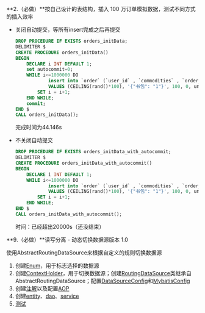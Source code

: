 **2.（必做）**按自己设计的表结构，插入 100 万订单模拟数据，测试不同方式的插入效率

- 关闭自动提交，等所有insert完成之后再提交

  ```sql
  DROP PROCEDURE IF EXISTS orders_initData;
  DELIMITER $
  CREATE PROCEDURE orders_initData()
  BEGIN
      DECLARE i INT DEFAULT 1;
      set autocommit=0;
      WHILE i<=1000000 DO
              insert into `order` (`user_id` , `commodities` , `order_price` , `status`, `create_time` , `update_time` )
              VALUES (CEILING(rand()*100), '{"书包": "1"}', 100, 0, unix_timestamp(now()) , unix_timestamp(now()));
          SET i = i+1;
      END WHILE;
      commit;
  END $
  CALL orders_initData();
  ```

  完成时间为44.146s

- 不关闭自动提交

  ```sql
  DROP PROCEDURE IF EXISTS orders_initData_with_autocommit;
  DELIMITER $
  CREATE PROCEDURE orders_initData_with_autocommit()
  BEGIN
      DECLARE i INT DEFAULT 1;
      WHILE i<=1000000 DO
              insert into `order` (`user_id` , `commodities` , `order_price` , `status`, `create_time` , `update_time` )
              VALUES (CEILING(rand()*100), '{"书包": "1"}', 100, 0, unix_timestamp(now()) , unix_timestamp(now()));
          SET i = i+1;
      END WHILE;
  END $
  CALL orders_initData_with_autocommit();
  ```

  时间：已经超出20000s（还没结束）





**9.（必做）**读写分离 - 动态切换数据源版本 1.0

使用AbstractRoutingDataSource来根据自定义的规则切换数据源

1. 创建[Enum](./DSDemo/src/main/java/com/zhj6422/dsdemo/config/DataSourceEnum.java)，用于标志选择的数据源
2. 创建[ContextHolder](./DSDemo/src/main/java/com/zhj6422/dsdemo/config/DatabaseContextHolder.java)，用于切换数据源；创建[RoutingDataSource](./DSDemo/src/main/java/com/zhj6422/dsdemo/config/RoutingDataSource.java)类继承自AbstractRoutingDataSource；配置[DataSourceConfig](./DSDemo/src/main/java/com/zhj6422/dsdemo/config/DataSourceConfig.java)和[MybatisConfig](./DSDemo/src/main/java/com/zhj6422/dsdemo/config/MybatisConfig.java)
3. 创建[注解](./DSDemo/src/main/java/com/zhj6422/dsdemo/annotation)以及配置[AOP](./DSDemo/src/main/java/com/zhj6422/dsdemo/aspect)
4. 创建[entity](./DSDemo/src/main/java/com/zhj6422/dsdemo/entity)、[dao](./DSDemo/src/main/java/com/zhj6422/dsdemo/dao/)、[service](./DSDemo/src/main/java/com/zhj6422/dsdemo/service/)
5. [测试](./DSDemo/src/test/java/com/zhj6422/dsdemo)
